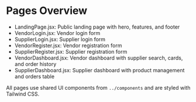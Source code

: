 # Pages Overview

- LandingPage.jsx: Public landing page with hero, features, and footer
- VendorLogin.jsx: Vendor login form
- SupplierLogin.jsx: Supplier login form
- VendorRegister.jsx: Vendor registration form
- SupplierRegister.jsx: Supplier registration form
- VendorDashboard.jsx: Vendor dashboard with supplier search, cards, and order history
- SupplierDashboard.jsx: Supplier dashboard with product management and orders table

All pages use shared UI components from `../components` and are styled with Tailwind CSS.
